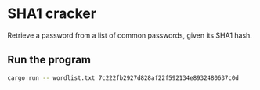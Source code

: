 # SHA1 cracker
Retrieve a password from a list of common passwords, given its SHA1 hash.

## Run the program
```bash
cargo run -- wordlist.txt 7c222fb2927d828af22f592134e8932480637c0d
```